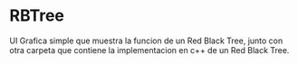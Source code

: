 # RBTree

UI Grafica simple que muestra la funcion de un Red Black Tree, junto con otra carpeta que contiene la implementacion en c++ de un Red Black Tree.
